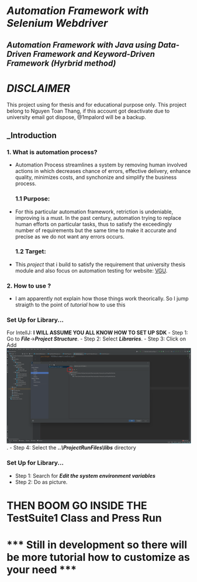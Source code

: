 # _Automation Framework with Selenium Webdriver_


## _Automation Framework with Java using Data-Driven Framework and Keyword-Driven Framework (Hyrbrid method)_

# _DISCLAIMER_
This project using for thesis and for educational purpose only. This project belong to Nguyen Toan Thang, if this account got deactivate due to university email got dispose, @1mpalord will be a backup. 

## _Introduction

### 1. What is automation process?

  - Automation Process streamlines a system by removing human involved actions in which decreases chance of errors, effective delivery, enhance quality, minimizes costs, and synchonize and simplify the business process.
    ### 1.1 Purpose:
  - For this particular automation framework, retriction is undeniable, improving is a must. In the past century, automation trying to replace human efforts on particular tasks, thus to satisfy the exceedingly number of requirements but the same time to make it accurate and precise as we do not want any errors occurs.
    ### 1.2 Target:
  - This *project* that i build to satisfy the requirement that university thesis module and also focus on automation testing for website:  [VGU](https://vgu.edu.vn/).

### 2. How to use ?

  - I am apparently not explain how those things work theorically. So I jump straigth to the point of _tutorial_ how to use this
    
   ### Set Up for Library...
   
   For IntellJ: __I WILL ASSUME YOU ALL KNOW HOW TO SET UP SDK__
    - Step 1: Go to ***File***->***Project Structure***.
    - Step 2: Select ***Libraries***.
    - Step 3: Click on Add![](/img/Tutorial1.png).
    - Step 4: Select the ***..\ProjectRunFiles\libs*** directory  
        
   

   ### Set Up for Library... ###
   - Step 1: Search for ***Edit the system environment variables***
   - Step 2: Do as picture[](/img/Tutorial2.png).
        
 # **THEN BOOM GO INSIDE THE TestSuite1 Class and Press Run**
# *** Still in development so there will be more tutorial how to customize as your need ***
   
  

 
 


